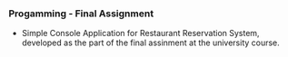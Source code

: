 ### Progamming - Final Assignment

- Simple Console Application for Restaurant Reservation System, developed as the part of the final assinment at the university course.

